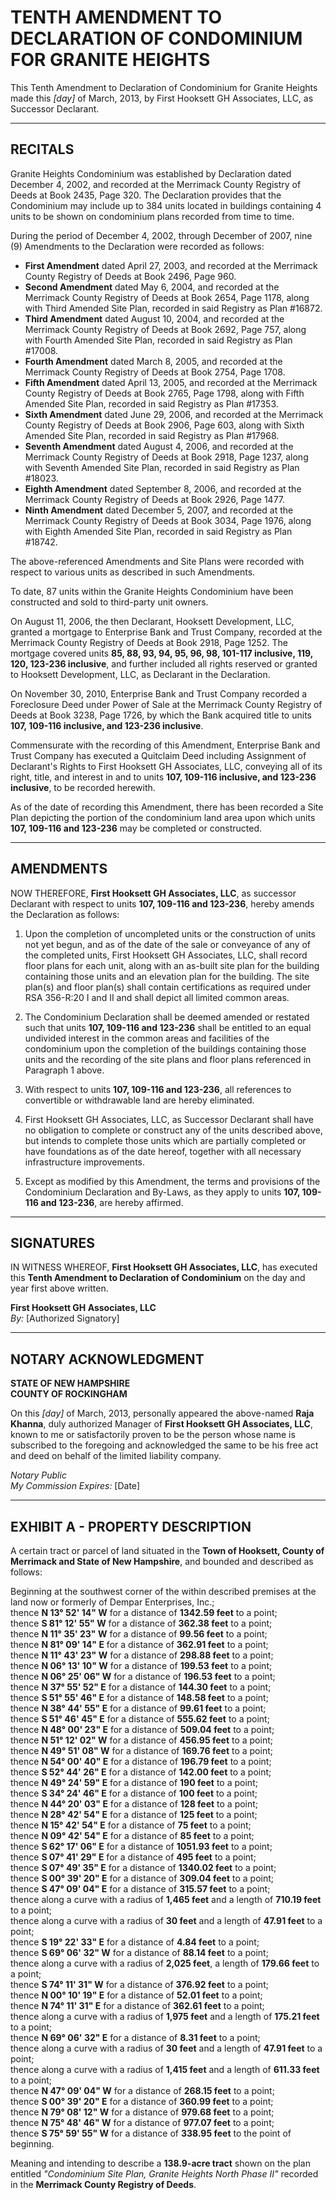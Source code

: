 # TENTH AMENDMENT TO DECLARATION OF CONDOMINIUM FOR GRANITE HEIGHTS

This Tenth Amendment to Declaration of Condominium for Granite Heights made this _[day]_ of March, 2013, by First Hooksett GH Associates, LLC, as Successor Declarant.

---

## RECITALS

Granite Heights Condominium was established by Declaration dated December 4, 2002, and recorded at the Merrimack County Registry of Deeds at Book 2435, Page 320. The Declaration provides that the Condominium may include up to 384 units located in buildings containing 4 units to be shown on condominium plans recorded from time to time.

During the period of December 4, 2002, through December of 2007, nine (9) Amendments to the Declaration were recorded as follows:

- **First Amendment** dated April 27, 2003, and recorded at the Merrimack County Registry of Deeds at Book 2496, Page 960.
- **Second Amendment** dated May 6, 2004, and recorded at the Merrimack County Registry of Deeds at Book 2654, Page 1178, along with Third Amended Site Plan, recorded in said Registry as Plan #16872.
- **Third Amendment** dated August 10, 2004, and recorded at the Merrimack County Registry of Deeds at Book 2692, Page 757, along with Fourth Amended Site Plan, recorded in said Registry as Plan #17008.
- **Fourth Amendment** dated March 8, 2005, and recorded at the Merrimack County Registry of Deeds at Book 2754, Page 1708.
- **Fifth Amendment** dated April 13, 2005, and recorded at the Merrimack County Registry of Deeds at Book 2765, Page 1798, along with Fifth Amended Site Plan, recorded in said Registry as Plan #17353.
- **Sixth Amendment** dated June 29, 2006, and recorded at the Merrimack County Registry of Deeds at Book 2906, Page 603, along with Sixth Amended Site Plan, recorded in said Registry as Plan #17968.
- **Seventh Amendment** dated August 4, 2006, and recorded at the Merrimack County Registry of Deeds at Book 2918, Page 1237, along with Seventh Amended Site Plan, recorded in said Registry as Plan #18023.
- **Eighth Amendment** dated September 8, 2006, and recorded at the Merrimack County Registry of Deeds at Book 2926, Page 1477.
- **Ninth Amendment** dated December 5, 2007, and recorded at the Merrimack County Registry of Deeds at Book 3034, Page 1976, along with Eighth Amended Site Plan, recorded in said Registry as Plan #18742.

The above-referenced Amendments and Site Plans were recorded with respect to various units as described in such Amendments.

To date, 87 units within the Granite Heights Condominium have been constructed and sold to third-party unit owners.

On August 11, 2006, the then Declarant, Hooksett Development, LLC, granted a mortgage to Enterprise Bank and Trust Company, recorded at the Merrimack County Registry of Deeds at Book 2918, Page 1252. The mortgage covered units **85, 88, 93, 94, 95, 96, 98, 101-117 inclusive, 119, 120, 123-236 inclusive**, and further included all rights reserved or granted to Hooksett Development, LLC, as Declarant in the Declaration.

On November 30, 2010, Enterprise Bank and Trust Company recorded a Foreclosure Deed under Power of Sale at the Merrimack County Registry of Deeds at Book 3238, Page 1726, by which the Bank acquired title to units **107, 109-116 inclusive, and 123-236 inclusive**.

Commensurate with the recording of this Amendment, Enterprise Bank and Trust Company has executed a Quitclaim Deed including Assignment of Declarant's Rights to First Hooksett GH Associates, LLC, conveying all of its right, title, and interest in and to units **107, 109-116 inclusive, and 123-236 inclusive**, to be recorded herewith.

As of the date of recording this Amendment, there has been recorded a Site Plan depicting the portion of the condominium land area upon which units **107, 109-116 and 123-236** may be completed or constructed.

---

## AMENDMENTS

NOW THEREFORE, **First Hooksett GH Associates, LLC**, as successor Declarant with respect to units **107, 109-116 and 123-236**, hereby amends the Declaration as follows:

1. Upon the completion of uncompleted units or the construction of units not yet begun, and as of the date of the sale or conveyance of any of the completed units, First Hooksett GH Associates, LLC, shall record floor plans for each unit, along with an as-built site plan for the building containing those units and an elevation plan for the building. The site plan(s) and floor plan(s) shall contain certifications as required under RSA 356-R:20 I and II and shall depict all limited common areas.
   
2. The Condominium Declaration shall be deemed amended or restated such that units **107, 109-116 and 123-236** shall be entitled to an equal undivided interest in the common areas and facilities of the condominium upon the completion of the buildings containing those units and the recording of the site plans and floor plans referenced in Paragraph 1 above.

3. With respect to units **107, 109-116 and 123-236**, all references to convertible or withdrawable land are hereby eliminated.

4. First Hooksett GH Associates, LLC, as Successor Declarant shall have no obligation to complete or construct any of the units described above, but intends to complete those units which are partially completed or have foundations as of the date hereof, together with all necessary infrastructure improvements.

5. Except as modified by this Amendment, the terms and provisions of the Condominium Declaration and By-Laws, as they apply to units **107, 109-116 and 123-236**, are hereby affirmed.

---

## SIGNATURES

IN WITNESS WHEREOF, **First Hooksett GH Associates, LLC**, has executed this **Tenth Amendment to Declaration of Condominium** on the day and year first above written.

**First Hooksett GH Associates, LLC**  
_By:_ [Authorized Signatory]  

---

## NOTARY ACKNOWLEDGMENT

**STATE OF NEW HAMPSHIRE**  
**COUNTY OF ROCKINGHAM**  

On this _[day]_ of March, 2013, personally appeared the above-named **Raja Khanna**, duly authorized Manager of **First Hooksett GH Associates, LLC**, known to me or satisfactorily proven to be the person whose name is subscribed to the foregoing and acknowledged the same to be his free act and deed on behalf of the limited liability company.

_Notary Public_  
_My Commission Expires:_ [Date]  

---

## EXHIBIT A - PROPERTY DESCRIPTION

A certain tract or parcel of land situated in the **Town of Hooksett, County of Merrimack and State of New Hampshire**, and bounded and described as follows:

Beginning at the southwest corner of the within described premises at the land now or formerly of Dempar Enterprises, Inc.;  
thence **N 13° 52' 14" W** for a distance of **1342.59 feet** to a point;  
thence **S 81° 12' 55" W** for a distance of **362.38 feet** to a point;  
thence **N 11° 35' 23" W** for a distance of **99.56 feet** to a point;  
thence **N 81° 09' 14" E** for a distance of **362.91 feet** to a point;  
thence **N 11° 43' 23" W** for a distance of **298.88 feet** to a point;  
thence **N 06° 13' 10" W** for a distance of **199.53 feet** to a point;  
thence **N 06° 25' 06" W** for a distance of **196.53 feet** to a point;  
thence **N 37° 55' 52" E** for a distance of **144.30 feet** to a point;  
thence **S 51° 55' 46" E** for a distance of **148.58 feet** to a point;  
thence **N 38° 44' 55" E** for a distance of **99.61 feet** to a point;  
thence **S 51° 46' 45" E** for a distance of **555.62 feet** to a point;  
thence **N 48° 00' 23" E** for a distance of **509.04 feet** to a point;  
thence **N 51° 12' 02" W** for a distance of **456.95 feet** to a point;  
thence **N 49° 51' 08" W** for a distance of **169.76 feet** to a point;  
thence **N 54° 00' 40" E** for a distance of **196.79 feet** to a point;  
thence **S 52° 44' 26" E** for a distance of **142.00 feet** to a point;  
thence **N 49° 24' 59" E** for a distance of **190 feet** to a point;  
thence **S 34° 24' 46" E** for a distance of **100 feet** to a point;  
thence **N 44° 20' 03" E** for a distance of **128 feet** to a point;  
thence **N 28° 42' 54" E** for a distance of **125 feet** to a point;  
thence **N 15° 42' 54" E** for a distance of **75 feet** to a point;  
thence **N 09° 42' 54" E** for a distance of **85 feet** to a point;  
thence **S 62° 17' 06" E** for a distance of **1051.93 feet** to a point;  
thence **S 07° 41' 29" E** for a distance of **495 feet** to a point;  
thence **S 07° 49' 35" E** for a distance of **1340.02 feet** to a point;  
thence **S 00° 39' 20" E** for a distance of **309.04 feet** to a point;  
thence **S 47° 09' 04" E** for a distance of **315.57 feet** to a point;  
thence along a curve with a radius of **1,465 feet** and a length of **710.19 feet** to a point;  
thence along a curve with a radius of **30 feet** and a length of **47.91 feet** to a point;  
thence **S 19° 22' 33" E** for a distance of **4.84 feet** to a point;  
thence **S 69° 06' 32" W** for a distance of **88.14 feet** to a point;  
thence along a curve with a radius of **2,025 feet**, a length of **179.66 feet** to a point;  
thence **S 74° 11' 31" W** for a distance of **376.92 feet** to a point;  
thence **N 00° 10' 19" E** for a distance of **52.01 feet** to a point;  
thence **N 74° 11' 31" E** for a distance of **362.61 feet** to a point;  
thence along a curve with a radius of **1,975 feet** and a length of **175.21 feet** to a point;  
thence **N 69° 06' 32" E** for a distance of **8.31 feet** to a point;  
thence along a curve with a radius of **30 feet** and a length of **47.91 feet** to a point;  
thence along a curve with a radius of **1,415 feet** and a length of **611.33 feet** to a point;  
thence **N 47° 09' 04" W** for a distance of **268.15 feet** to a point;  
thence **S 00° 39' 20" E** for a distance of **360.99 feet** to a point;  
thence **N 79° 08' 12" W** for a distance of **979.68 feet** to a point;  
thence **N 75° 48' 46" W** for a distance of **977.07 feet** to a point;  
thence **S 75° 59' 55" W** for a distance of **338.95 feet** to the point of beginning.

Meaning and intending to describe a **138.9-acre tract** shown on the plan entitled _"Condominium Site Plan, Granite Heights North Phase II"_ recorded in the **Merrimack County Registry of Deeds**.
